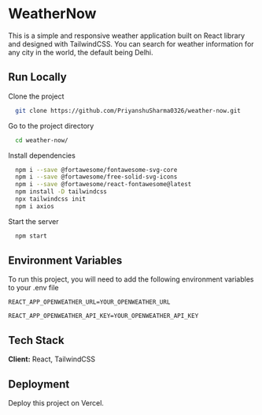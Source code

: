 
# WeatherNow

This is a simple and responsive weather application built on React library and designed with TailwindCSS. You can search for weather information for any city in the world, the default being Delhi.


## Run Locally

Clone the project

```bash
  git clone https://github.com/PriyanshuSharma0326/weather-now.git
```

Go to the project directory

```bash
  cd weather-now/
```

Install dependencies

```bash
  npm i --save @fortawesome/fontawesome-svg-core
  npm i --save @fortawesome/free-solid-svg-icons
  npm i --save @fortawesome/react-fontawesome@latest
  npm install -D tailwindcss
  npx tailwindcss init
  npm i axios
```

Start the server

```bash
  npm start
```
## Environment Variables

To run this project, you will need to add the following environment variables to your .env file

`REACT_APP_OPENWEATHER_URL=YOUR_OPENWEATHER_URL`

`REACT_APP_OPENWEATHER_API_KEY=YOUR_OPENWEATHER_API_KEY`


## Tech Stack

**Client:** React, TailwindCSS


## Deployment

Deploy this project on Vercel.

